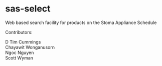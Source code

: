 # sas-select
Web based search facility for products on the Stoma Appliance Schedule

Contributors:

D Tim Cummings  
Chayawit Wonganusorn  
Ngoc Nguyen  
Scott Wyman  

